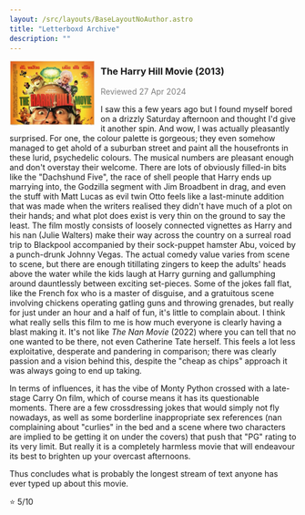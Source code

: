 ```yaml
---
layout: /src/layouts/BaseLayoutNoAuthor.astro
title: "Letterboxd Archive"
description: ""
---
```



<img src="/src/Images/harryhill.jpg" style="width:150px;height:auto;float:left;padding-right:10px;">
<h3 style="padding-bottom:0;">The Harry Hill Movie (2013)</h3>
<p style="color:grey;">Reviewed 27 Apr 2024</p>

I saw this a few years ago but I found myself bored on a drizzly Saturday afternoon and thought I'd give it another spin. And wow, I was actually pleasantly surprised. For one, the colour palette is gorgeous; they even somehow managed to get ahold of a suburban street and paint all the housefronts in these lurid, psychedelic colours. The musical numbers are pleasant enough and don't overstay their welcome. There are lots of obviously filled-in bits like the "Dachshund Five", the race of shell people that Harry ends up marrying into, the Godzilla segment with Jim Broadbent in drag, and even the stuff with Matt Lucas as evil twin Otto feels like a last-minute addition that was made when the writers realised they didn't have much of a plot on their hands; and what plot does exist is very thin on the ground to say the least. The film mostly consists of loosely connected vignettes as Harry and his nan (Julie Walters) make their way across the country on a surreal road trip to Blackpool accompanied by their sock-puppet hamster Abu, voiced by a punch-drunk Johnny Vegas. The actual comedy value varies from scene to scene, but there are enough titillating zingers to keep the adults' heads above the water while the kids laugh at Harry gurning and gallumphing around dauntlessly between exciting set-pieces. Some of the jokes fall flat, like the French fox who is a master of disguise, and a gratuitous scene involving chickens operating gatling guns and throwing grenades, but really for just under an hour and a half of fun, it's little to complain about. I think what really sells this film to me is how much everyone is clearly having a blast making it. It's not like <i>The Nan Movie</i> (2022) where you can tell that no one wanted to be there, not even Catherine Tate herself. This feels a lot less exploitative, desperate and pandering in comparison; there was clearly passion and a vision behind this, despite the "cheap as chips" approach it was always going to end up taking.

In terms of influences, it has the vibe of Monty Python crossed with a late-stage Carry On film, which of course means it has its questionable moments. There are a few crossdressing jokes that would simply not fly nowadays, as well as some borderline inappropriate sex references (nan complaining about "curlies" in the bed and a scene where two characters are implied to be getting it on under the covers) that push that "PG" rating to its very limit. But really it is a completely harmless movie that will endeavour its best to brighten up your overcast afternoons.

Thus concludes what is probably the longest stream of text anyone has ever typed up about this movie.

⭐ 5/10